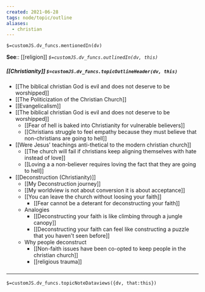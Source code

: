 ```yaml
---
created: 2021-06-28
tags: node/topic/outline
aliases:
  - christian
---
```

`$=customJS.dv_funcs.mentionedIn(dv)`


**See**:: [[religion]]
*`$=customJS.dv_funcs.outlinedIn(dv, this)`*

##### [[Christianity]] `$=customJS.dv_funcs.topicOutlineHeader(dv, this)`
- [[The biblical christian God is evil and does not deserve to be worshipped]]
- [[The Politicization of the Christian Church]]
- [[Evangelicalism]]
- [[The biblical christian God is evil and does not deserve to be worshipped]]
	- [[Fear of hell is baked into Christianity for vulnerable believers]]
	- [[Christians struggle to feel empathy because they must believe that non-christians are going to hell]]
- [[Were Jesus' teachings anti-thetical to the modern christian church]]
	- [[The church will fail if christians keep aligning themselves with hate instead of love]]
	- [[Loving a a non-believer requires loving the fact that they are going to hell]]
- [[Deconstruction (Christianity)]]
	- [[My Deconstruction journey]]
	- [[My worldview is not about conversion it is about acceptance]]
    - [[You can leave the church without loosing your faith]]
        - [[Fear cannot be a deterant for deconstructing your faith]]
    - Analogies
        - [[Deconstructing your faith is like climbing through a jungle canopy]]
        - [[Deconstructing your faith can feel like constructing a puzzle that you haven't seen before]]
    - Why people deconstruct
        - [[Non-faith issues have been co-opted to keep people in the christian church]]
        - [[religious trauma]]

### <hr class="dataviews"/>
`$=customJS.dv_funcs.topicNoteDataviews({dv, that:this})`